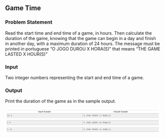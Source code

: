 ## Game Time

### Problem Statement
<p>
Read the start time and end time of a game, in hours. Then calculate the duration of the game, knowing that the game can begin in a day and finish in another day, with a maximum duration of 24 hours. The message must be printed in portuguese “O JOGO DUROU X HORA(S)” that means “THE GAME LASTED X HOUR(S)”
</p>


### Input
Two integer numbers representing the start and end time of a game.
### Output
Print the duration of the game as in the sample output.

<img src = "./image/Screenshot.png">
